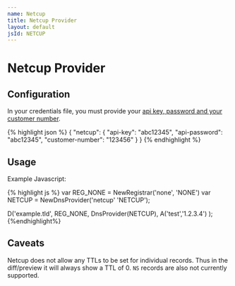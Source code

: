 ```yaml
---
name: Netcup
title: Netcup Provider
layout: default
jsId: NETCUP
---
```

# Netcup Provider

## Configuration
In your credentials file, you must provide your [api key, password and your customer number](https://www.netcup-wiki.de/wiki/CCP_API#Authentifizierung).

{% highlight json %}
{
  "netcup": {
    "api-key": "abc12345",
    "api-password": "abc12345",
    "customer-number": "123456"
  }
}
{% endhighlight %}

## Usage
Example Javascript:

{% highlight js %}
var REG_NONE = NewRegistrar('none', 'NONE')
var NETCUP = NewDnsProvider('netcup' 'NETCUP');

D('example.tld', REG_NONE, DnsProvider(NETCUP),
    A('test','1.2.3.4')
);
{%endhighlight%}


## Caveats
Netcup does not allow any TTLs to be set for individual records. Thus in
the diff/preview it will always show a TTL of 0. `NS` records are also
not currently supported.
